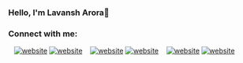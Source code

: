 ### Hello, I'm Lavansh Arora👋


### Connect with me:

&nbsp;&nbsp;
[![website](https://png.pngtree.com/element_our/sm/20180626/sm_5b32227ca3eb9.jpg)](https://twitter.com/AroraLavansh#gh-light-mode-only)
[![website](https://png.pngtree.com/element_our/sm/20180626/sm_5b32227ca3eb9.jpg)](https://twitter.com/AroraLavansh#gh-dark-mode-only)
&nbsp;&nbsp;
[![website](./img/linkedin-light.svg)](https://www.linkedin.com/in/lavansh-arora-240052200#gh-light-mode-only)
[![website](./img/linkedin-dark.svg)](https://www.linkedin.com/in/lavansh-arora-240052200/#gh-dark-mode-only)
&nbsp;&nbsp;
[![website](./img/instagram-light.svg)](https://www.instagram.com/aroralavit#gh-light-mode-only)
[![website](./img/instagram-dark.svg)](https://www.instagram.com/aroralavit#gh-dark-mode-only)
<!--
**Lavansh1810/Lavansh1810** is a ✨ _special_ ✨ repository because its `README.md` (this file) appears on your GitHub profile.

Here are some ideas to get you started:

- 🔭 I’m currently working on ...
- 🌱 I’m currently learning ...
- 👯 I’m looking to collaborate on ...
- 🤔 I’m looking for help with ...
- 💬 Ask me about ...
- 📫 How to reach me: ...
- 😄 Pronouns: ...
- ⚡ Fun fact: ...
-->
